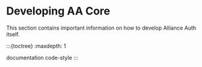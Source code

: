 # Developing AA Core

This section contains important information on how to develop Alliance Auth itself.

:::{toctree}
:maxdepth: 1

documentation
code-style
:::
